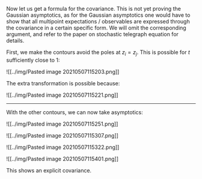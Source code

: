 Now let us get a formula for the covariance. This is not yet proving the Gaussian asymptotics, as for the Gaussian asymptotics one would have to show that all multipoint expectations / observables are expressed through the covariance in a certain specific form. We will omit the corresponding argument, and refer to the paper on stochastic telegraph equation for details.


First, we make the contours avoid the poles at $z_i=z_j$. This is possible for $t$ sufficiently close to $1$:

![[../img/Pasted image 20210507115203.png]]

The extra transformation is possible because:

![[../img/Pasted image 20210507115221.png]]

---

With the other contours, we can now take asymptotics:

![[../img/Pasted image 20210507115251.png]]

![[../img/Pasted image 20210507115307.png]]

![[../img/Pasted image 20210507115322.png]]

![[../img/Pasted image 20210507115401.png]]

This shows an explicit covariance.

